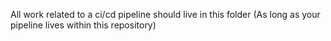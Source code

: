 All work related to a ci/cd pipeline should live in this folder (As long as your pipeline lives within this repository)
